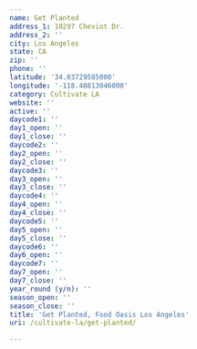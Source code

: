 ```yaml
---
name: Get Planted
address_1: 10297 Cheviot Dr.
address_2: ''
city: Los Angeles
state: CA
zip: ''
phone: ''
latitude: '34.03729585000'
longitude: '-118.40813046000'
category: Cultivate LA
website: ''
active: ''
daycode1: ''
day1_open: ''
day1_close: ''
daycode2: ''
day2_open: ''
day2_close: ''
daycode3: ''
day3_open: ''
day3_close: ''
daycode4: ''
day4_open: ''
day4_close: ''
daycode5: ''
day5_open: ''
day5_close: ''
daycode6: ''
day6_open: ''
daycode7: ''
day7_open: ''
day7_close: ''
year_round (y/n): ''
season_open: ''
season_close: ''
title: 'Get Planted, Food Oasis Los Angeles'
uri: /cultivate-la/get-planted/

---
```

